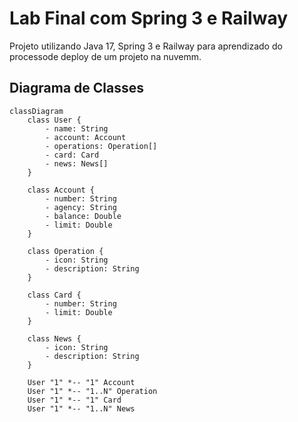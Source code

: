 # Lab Final com Spring 3 e Railway
Projeto utilizando Java 17, Spring 3 e Railway para aprendizado do processode deploy de um projeto na nuvemm.

## Diagrama de Classes
```mermaid
classDiagram
    class User {
        - name: String
        - account: Account
        - operations: Operation[]
        - card: Card
        - news: News[]
    }

    class Account {
        - number: String
        - agency: String
        - balance: Double
        - limit: Double
    }

    class Operation {
        - icon: String
        - description: String
    }

    class Card {
        - number: String
        - limit: Double
    }

    class News {
        - icon: String
        - description: String
    }

    User "1" *-- "1" Account
    User "1" *-- "1..N" Operation
    User "1" *-- "1" Card
    User "1" *-- "1..N" News
```
